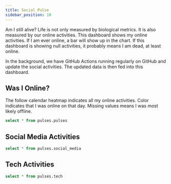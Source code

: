 ```yaml
---
title: Social Pulse
sidebar_position: 10
---
```



Am I still alive? Life is not only measured by biological metrics. It is also measured by our online activities. This dashboard shows my online activities. If I am ever online, a bar will show up in the chart. If this dashboard is showing null activities, it probably means I am dead, at least online.

In the background, we have GitHub Actions running regularly on GitHub and update the social activities. The updated data is then fed into this dashboard.

## Was I Online?

The follow calendar heatmap indicates all my online activities. Color indicates that I was online on that day. Missing values means I was most likely offline.

```sql pulses_all
select * from pulses.pulses
```

<CalendarHeatmap
    data={pulses_all}
    date=Date
    value=Value
/>

## Social Media Activities


```sql pulses_social
select * from pulses.social_media
```

<CalendarHeatmap
    data={pulses_social}
    date=Date
    value=Value
/>

## Tech Activities

```sql pulses_tech
select * from pulses.tech
```

<CalendarHeatmap
    data={pulses_tech}
    date=Date
    value=Value
/>

